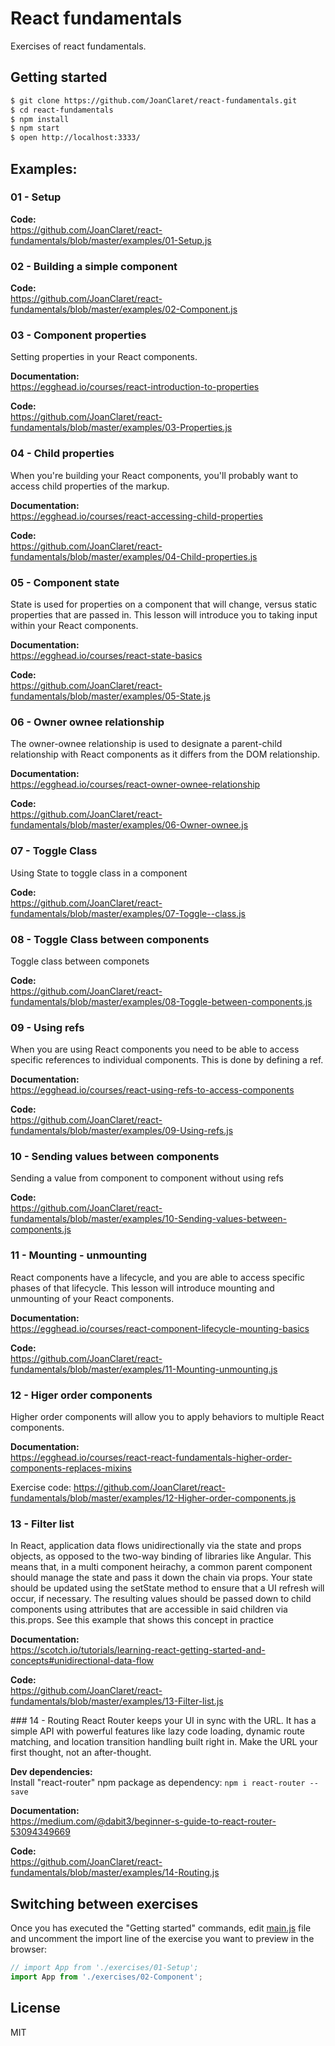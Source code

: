 # React fundamentals
Exercises of react fundamentals.

## Getting started

```bash
$ git clone https://github.com/JoanClaret/react-fundamentals.git
$ cd react-fundamentals
$ npm install
$ npm start
$ open http://localhost:3333/
```

## Examples:

### 01 - Setup
**Code:**<br />
https://github.com/JoanClaret/react-fundamentals/blob/master/examples/01-Setup.js

### 02 - Building a simple component
**Code:**<br />
https://github.com/JoanClaret/react-fundamentals/blob/master/examples/02-Component.js


### 03 - Component properties
Setting properties in your React components.

**Documentation:**<br />
https://egghead.io/courses/react-introduction-to-properties

**Code:**<br />
https://github.com/JoanClaret/react-fundamentals/blob/master/examples/03-Properties.js


### 04 - Child properties
When you're building your React components, you'll probably want to access child properties of the markup.

**Documentation:**<br />
https://egghead.io/courses/react-accessing-child-properties

**Code:**<br />
https://github.com/JoanClaret/react-fundamentals/blob/master/examples/04-Child-properties.js


### 05 - Component state

State is used for properties on a component that will change, versus static properties that are passed in. This lesson will introduce you to taking input within your React components.

**Documentation:**<br />
https://egghead.io/courses/react-state-basics

**Code:**<br />
https://github.com/JoanClaret/react-fundamentals/blob/master/examples/05-State.js

### 06 - Owner ownee relationship
The owner-ownee relationship is used to designate a parent-child relationship with React components as it differs from the DOM relationship.

**Documentation:**<br />
https://egghead.io/courses/react-owner-ownee-relationship

**Code:**<br />
https://github.com/JoanClaret/react-fundamentals/blob/master/examples/06-Owner-ownee.js

### 07 - Toggle Class
Using State to toggle class in a component

**Code:**<br />
https://github.com/JoanClaret/react-fundamentals/blob/master/examples/07-Toggle--class.js

### 08 - Toggle Class between components
Toggle class between componets

**Code:**<br />
https://github.com/JoanClaret/react-fundamentals/blob/master/examples/08-Toggle-between-components.js

### 09 - Using refs
When you are using React components you need to be able to access specific references to individual components. This is done by defining a ref.

**Documentation:**<br />
https://egghead.io/courses/react-using-refs-to-access-components

**Code:**<br />
https://github.com/JoanClaret/react-fundamentals/blob/master/examples/09-Using-refs.js

### 10 - Sending values between components
Sending a value from component to component without using refs

**Code:**<br />
https://github.com/JoanClaret/react-fundamentals/blob/master/examples/10-Sending-values-between-components.js

### 11 - Mounting - unmounting
React components have a lifecycle, and you are able to access specific phases of that lifecycle. This lesson will introduce mounting and unmounting of your React components.

**Documentation:**<br />
https://egghead.io/courses/react-component-lifecycle-mounting-basics

**Code:**<br />
https://github.com/JoanClaret/react-fundamentals/blob/master/examples/11-Mounting-unmounting.js

### 12 - Higer order components
Higher order components will allow you to apply behaviors to multiple React components.

**Documentation:**<br />
https://egghead.io/courses/react-react-fundamentals-higher-order-components-replaces-mixins

Exercise code:
https://github.com/JoanClaret/react-fundamentals/blob/master/examples/12-Higher-order-components.js

### 13 - Filter list
In React, application data flows unidirectionally via the state and props objects, as opposed to the two-way binding of libraries like Angular. This means that, in a multi component heirachy, a common parent component should manage the state and pass it down the chain via props.
Your state should be updated using the setState method to ensure that a UI refresh will occur, if necessary. The resulting values should be passed down to child components using attributes that are accessible in said children via this.props. See this example that shows this concept in practice

**Documentation:**<br />
https://scotch.io/tutorials/learning-react-getting-started-and-concepts#unidirectional-data-flow

**Code:**<br />
https://github.com/JoanClaret/react-fundamentals/blob/master/examples/13-Filter-list.js

### 14 - Routing
React Router keeps your UI in sync with the URL. It has a simple API with powerful features like lazy code loading, dynamic route matching, and location transition handling built right in. Make the URL your first thought, not an after-thought.

**Dev dependencies:**<br />
Install "react-router" npm package as dependency: `npm i react-router --save`

**Documentation:**<br />
https://medium.com/@dabit3/beginner-s-guide-to-react-router-53094349669

**Code:**<br />
https://github.com/JoanClaret/react-fundamentals/blob/master/examples/14-Routing.js



## Switching between exercises
Once you has executed the "Getting started" commands, edit [main.js](https://github.com/JoanClaret/react-fundamentals/blob/master/main.js) file and uncomment the import line of the exercise you want to preview in the browser:

```javascript
// import App from './exercises/01-Setup';
import App from './exercises/02-Component';
```
## License
MIT
